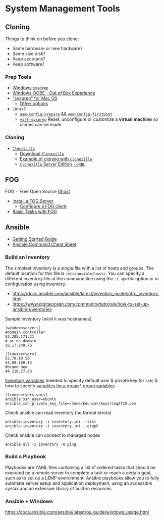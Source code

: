 # System Management Tools

## Cloning

Things to think on before you clone:
- Same hardware or new hardware?
- Same size disk?
- Keep accounts?
- Keep software?

### Prep Tools

- [Windows `sysprep`](https://www.iperiusbackup.net/en/sysprep-cloning-and-deployment-of-windows-installations/)
- [Windows OOBE - Out of Box Experience](https://learn.microsoft.com/en-us/windows-hardware/customize/desktop/customize-oobe)
- ["sysprep" for Mac OS](https://www.mosandl.eu/en/2013/04/16/sysprep-for-mac-osx/)
    - [Other options](https://www.itninja.com/blog/view/sysprep-for-mac-images)
- Linux?
    - [`oem-config-prepare`](https://manpages.ubuntu.com/manpages/bionic/man8/oem-config-prepare.8.html) && [`oem-config-firstboot`](https://manpages.ubuntu.com/manpages/focal/man8/oem-config-firstboot.8.html)
    - [`virt-sysprep`](https://manpages.ubuntu.com/manpages/kinetic/en/man1/virt-sysprep.1.html) Reset, unconfigure or customize a **virtual machine** so clones can be made

### Cloning

- [`Clonezilla`](https://clonezilla.org/)
    - [Download `Clonezilla`](https://clonezilla.org/downloads.php)
    - [Example of cloning with `clonezilla`](https://pureinfotech.com/clone-windows-10-drive-clonezilla/)
    - [`Clonezilla` Server Edition - `DRBL`](https://clonezilla.org/clonezilla-SE/)

## FOG

FOG = Free Open Source [Ghost](https://en.wikipedia.org/wiki/Ghost_(disk_utility))
- [Install a FOG Server](https://docs.fogproject.org/en/latest/installation/server/install-fog-server/)
    - [Configure a FOG client](https://docs.fogproject.org/en/latest/installation/client/install-fog-client/)
- [Basic Tasks with FOG](https://docs.fogproject.org/en/latest/kb/how-tos/capture-an-image/)

## Ansible

- [Getting Started Guide](https://docs.ansible.com/ansible/latest/getting_started/index.html)
- [Ansible Command Cheat Sheet](https://www.digitalocean.com/community/cheatsheets/how-to-use-ansible-cheat-sheet-guide)

### Build an Inventory

The simplest inventory is a single file with a list of hosts and groups. The default location for this file is `/etc/ansible/hosts`. You can specify a different inventory file at the command line using the `-i <path>` option or in configuration using inventory.

- https://docs.ansible.com/ansible/latest/inventory_guide/intro_inventory.html 
- https://www.digitalocean.com/community/tutorials/how-to-set-up-ansible-inventories

Sample inventory (wish it was hostnames)
```
[windowsservers]
#domain controller
52.205.171.21
# pc on domain
50.17.249.76

[linuxservers]
52.70.19.50
54.88.160.13
#brand new
44.210.27.83
```

[Inventory variables](https://docs.ansible.com/ansible/latest/inventory_guide/intro_inventory.html#connecting-to-hosts-behavioral-inventory-parameters) (needed to specify default user & private key for `ssh`) & how to specify [variables for a group](https://www.cyberciti.biz/faq/define-ssh-key-per-host-using-ansible_ssh_private_key_file/) \ [group variables](https://docs.ansible.com/ansible/latest/inventory_guide/intro_inventory.html#assigning-a-variable-to-many-machines-group-variables)
```
[linuxservers:vars]
ansible_ssh_user=ubuntu
ansible_ssh_private_key_file=/home/kduncan/keys/ceg2410.pem
```

Check ansible can read inventory (no format errors)
```
ansible-inventory -i inventory.ini --list
ansible-inventory -i inventory.ini --graph
```

Check ansible can connect to managed nodes
```
ansible all -i inventory -m ping
```

### Build a Playbook

Playbooks are YAML files containing a list of ordered tasks that should be executed on a remote server to complete a task or reach a certain goal, such as to set up a LEMP environment. Ansible playbooks allow you to fully automate server setup and application deployment, using an accessible syntax and an extensive library of built-in resources.




### Ansible + Windows

https://docs.ansible.com/ansible/latest/os_guide/windows_usage.html
